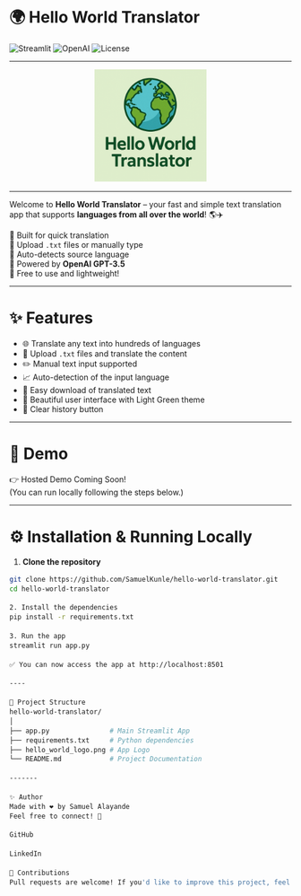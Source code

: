 # 🌍 Hello World Translator

![Streamlit](https://img.shields.io/badge/Built%20with-Streamlit-orange)
![OpenAI](https://img.shields.io/badge/Powered%20by-OpenAI-blue)
![License](https://img.shields.io/badge/License-MIT-green)

---

<p align="center">
  <img src="hello_world_logo.png" alt="Hello World Translator Logo" width="200"/>
</p>

---

Welcome to **Hello World Translator** – your fast and simple text translation app that supports **languages from all over the world**! 🌎✈️

🔹 Built for quick translation  
🔹 Upload `.txt` files or manually type  
🔹 Auto-detects source language  
🔹 Powered by **OpenAI GPT-3.5**  
🔹 Free to use and lightweight!

---

# ✨ Features

- 🌐 Translate any text into hundreds of languages
- 📂 Upload `.txt` files and translate the content
- ✏️ Manual text input supported
- 📈 Auto-detection of the input language
- 📜 Easy download of translated text
- 🎨 Beautiful user interface with Light Green theme
- 🧹 Clear history button

---

# 🚀 Demo

👉 Hosted Demo Coming Soon!  
(You can run locally following the steps below.)

---

# ⚙️ Installation & Running Locally

1. **Clone the repository**

```bash
git clone https://github.com/SamuelKunle/hello-world-translator.git
cd hello-world-translator

2. Install the dependencies
pip install -r requirements.txt

3. Run the app
streamlit run app.py

✅ You can now access the app at http://localhost:8501

----

📂 Project Structure
hello-world-translator/
│
├── app.py               # Main Streamlit App
├── requirements.txt     # Python dependencies
├── hello_world_logo.png # App Logo
└── README.md            # Project Documentation

-------

✨ Author
Made with ❤️ by Samuel Alayande
Feel free to connect! 🚀

GitHub

LinkedIn

🙌 Contributions
Pull requests are welcome! If you'd like to improve this project, feel free to open an issue or a PR. 🌟



